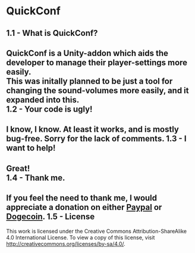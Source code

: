 QuickConf
=========
1.1 - What is QuickConf?
---
QuickConf is a Unity-addon which aids the developer to manage their player-settings more easily.  
This was initally planned to be just a tool for changing the sound-volumes more easily, and it expanded into this.  
1.2 - Your code is ugly!
---
I know, I know. At least it works, and is mostly bug-free. Sorry for the lack of comments.
1.3 - I want to help!
---
Great!  
1.4 - Thank me.
---
If you feel the need to thank me, I would appreciate a donation on either [Paypal](https://www.paypal.com/cgi-bin/webscr?cmd=_donations&business=WF8VGTPCHJMVN&lc=SE&item_name=Rickard%20Ahlstedt&currency_code=SEK&bn=PP%2dDonationsBF%3abtn_donateCC_LG%2egif%3aNonHosted) or [Dogecoin](https://dogechain.info/address/DPvr8AeKjtrRcTADUNFKZeCCELjz8PWHhE).
1.5 - License
---
This work is licensed under the Creative Commons Attribution-ShareAlike 4.0 International License. To view a copy of this license, visit http://creativecommons.org/licenses/by-sa/4.0/.